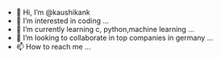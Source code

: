 - 👋 Hi, I’m @kaushikank
- 👀 I’m interested in coding ...
- 🌱 I’m currently learning c, python,machine learning ...
- 💞️ I’m looking to collaborate in top companies in germany ...
- 📫 How to reach me  ...

<!---
kaushikank/kaushikank is a ✨ special ✨ repository because its `README.md` (this file) appears on your GitHub profile.
You can click the Preview link to take a look at your changes.
--->
